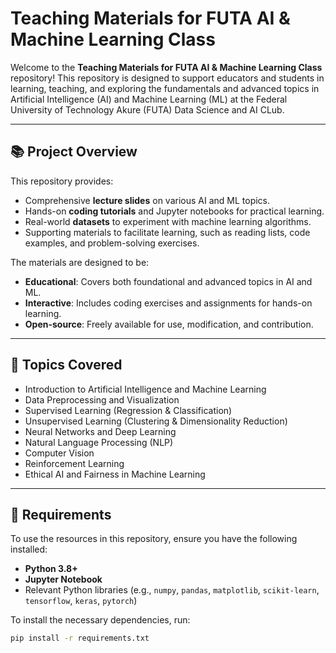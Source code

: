 # Teaching Materials for FUTA AI & Machine Learning Class

Welcome to the **Teaching Materials for FUTA AI & Machine Learning Class** repository! This repository is designed to support educators and students in learning, teaching, and exploring the fundamentals and advanced topics in Artificial Intelligence (AI) and Machine Learning (ML) at the Federal University of Technology Akure (FUTA) Data Science and AI CLub.

---

## 📚 Project Overview

This repository provides:
- Comprehensive **lecture slides** on various AI and ML topics.
- Hands-on **coding tutorials** and Jupyter notebooks for practical learning.
- Real-world **datasets** to experiment with machine learning algorithms.
- Supporting materials to facilitate learning, such as reading lists, code examples, and problem-solving exercises.

The materials are designed to be:
- **Educational**: Covers both foundational and advanced topics in AI and ML.
- **Interactive**: Includes coding exercises and assignments for hands-on learning.
- **Open-source**: Freely available for use, modification, and contribution.

---

## 🧠 Topics Covered

- Introduction to Artificial Intelligence and Machine Learning  
- Data Preprocessing and Visualization  
- Supervised Learning (Regression & Classification)  
- Unsupervised Learning (Clustering & Dimensionality Reduction)  
- Neural Networks and Deep Learning  
- Natural Language Processing (NLP)  
- Computer Vision  
- Reinforcement Learning  
- Ethical AI and Fairness in Machine Learning  

---

## 🔧 Requirements

To use the resources in this repository, ensure you have the following installed:
- **Python 3.8+**
- **Jupyter Notebook**
- Relevant Python libraries (e.g., `numpy`, `pandas`, `matplotlib`, `scikit-learn`, `tensorflow`, `keras`, `pytorch`)

To install the necessary dependencies, run:
```bash
pip install -r requirements.txt
